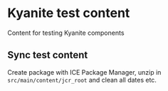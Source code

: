 # Kyanite test content
Content for testing Kyanite components

## Sync test content
Create package with ICE Package Manager, unzip in `src/main/content/jcr_root` and clean all dates etc.